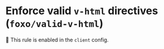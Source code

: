 # Enforce valid `v-html` directives (`foxo/valid-v-html`)

💼 This rule is enabled in the `client` config.

<!-- end auto-generated rule header -->
